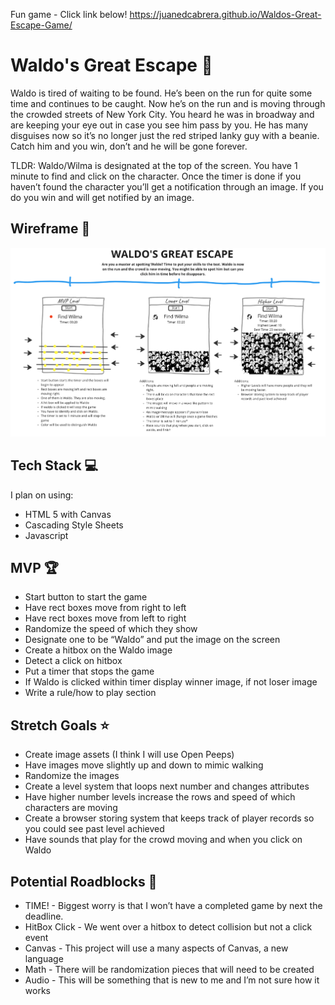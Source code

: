 Fun game - Click link below!
https://juanedcabrera.github.io/Waldos-Great-Escape-Game/

# Waldo's Great Escape 🏃

Waldo is tired of waiting to be found. He’s been on the run for quite some time and continues to be caught. Now he’s on the run and is moving through the crowded streets of New York City. You heard he was in broadway and are keeping your eye out in case you see him pass by you. He has many disguises now so it’s no longer just the red striped lanky guy with a beanie. Catch him and you win, don’t and he will be gone forever.



TLDR: Waldo/Wilma is designated at the top of the screen. You have 1 minute to find and click on the character. Once the timer is done if you haven’t found the character you’ll get a notification through an image. If you do you win and will get notified by an image.


## Wireframe 👀 
![Waldo Great Escape Wireframe](https://github.com/juanedcabrera/Project1-Game/blob/main/Waldo's%20Great%20Escape%20Wireframe%20-%20Updated.png?raw=true "Waldo Great Escape Wireframe")


## Tech Stack 💻

I plan on using:
- HTML 5 with Canvas
- Cascading Style Sheets
- Javascript


## MVP 🏆

- Start button to start the game
- Have rect boxes move from right to left
- Have rect boxes move from left to right
- Randomize the speed of which they show
- Designate one to be “Waldo” and put the image on the screen
- Create a hitbox on the Waldo image
- Detect a click on hitbox
- Put a timer that stops the game
- If Waldo is clicked within timer display winner image, if not loser image
- Write a rule/how to play section

## Stretch Goals ⭐
- Create image assets (I think I will use Open Peeps)
- Have images move slightly up and down to mimic walking
- Randomize the images
- Create a level system that loops next number and changes attributes
- Have higher number levels increase the rows and speed of which characters are moving
- Create a browser storing system that keeps track of player records so you could see past level achieved
- Have sounds that play for the crowd moving and when you click on Waldo

## Potential Roadblocks 🚧
- TIME! - Biggest worry is that I won’t have a completed game by next the deadline. 
- HitBox Click - We went over a hitbox to detect collision but not a click event
- Canvas - This project will use a many aspects of Canvas, a new language
- Math - There will be randomization pieces that will need to be created
- Audio - This will be something that is new to me and I’m not sure how it works
